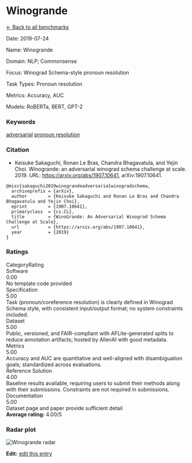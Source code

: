 # Winogrande

<p><a class="md-button back-link" href="../">← Back to all benchmarks</a></p>
<div class="info-block meta-block">
  <p class="meta-row"><span class="meta-label">Date</span><span class="meta-sep">:</span> <span class="meta-value">2019-07-24</span></p>
  <p class="meta-row"><span class="meta-label">Name</span><span class="meta-sep">:</span> <span class="meta-value">Winogrande</span></p>
  <p class="meta-row"><span class="meta-label">Domain</span><span class="meta-sep">:</span> <span class="meta-value">NLP; Commonsense</span></p>
  <p class="meta-row"><span class="meta-label">Focus</span><span class="meta-sep">:</span> <span class="meta-value">Winograd Schema-style pronoun resolution</span></p>
  <p class="meta-row"><span class="meta-label">Task Types</span><span class="meta-sep">:</span> <span class="meta-value">Pronoun resolution</span></p>
  <p class="meta-row"><span class="meta-label">Metrics</span><span class="meta-sep">:</span> <span class="meta-value">Accuracy, AUC</span></p>
  <p class="meta-row"><span class="meta-label">Models</span><span class="meta-sep">:</span> <span class="meta-value">RoBERTa, BERT, GPT-2</span></p>
</div>
<h3>Keywords</h3>

<div class="chips"><a class="chip chip-link" href="../#kw=adversarial">adversarial</a> <a class="chip chip-link" href="../#kw=pronoun%20resolution">pronoun resolution</a> </div>
<h3>Citation</h3>

- Keisuke Sakaguchi, Ronan Le Bras, Chandra Bhagavatula, and Yejin Choi. Winogrande: an adversarial winograd schema challenge at scale. 2019. URL: https://arxiv.org/abs/1907.10641, arXiv:1907.10641.

<pre><code class="language-bibtex">@misc{sakaguchi2019winograndeadversarialwinogradschema,
  archiveprefix = {arXiv},
  author        = {Keisuke Sakaguchi and Ronan Le Bras and Chandra Bhagavatula and Yejin Choi},
  eprint        = {1907.10641},
  primaryclass  = {cs.CL},
  title         = {WinoGrande: An Adversarial Winograd Schema Challenge at Scale},
  url           = {https://arxiv.org/abs/1907.10641},
  year          = {2019}
}</code></pre>
<h3>Ratings</h3>
<div class="ratings-grid">
  <div class="ratings-head ratings-cell"><span>Category</span><span>Rating</span></div>
  <div class="rating-item">  <div class="rating-cat">Software</div>  <div class="rating-badge">0.00</div>  <div class="rating-bar"><span style="width:0%"></span></div>  <div class="rating-reason">No template code provided
</div></div><div class="rating-item">  <div class="rating-cat">Specification</div>  <div class="rating-badge">5.00</div>  <div class="rating-bar"><span style="width:100%"></span></div>  <div class="rating-reason">Task (pronoun/coreference resolution) is clearly defined in Winograd Schema style, with consistent input/output format; no system constraints included.
</div></div><div class="rating-item">  <div class="rating-cat">Dataset</div>  <div class="rating-badge">5.00</div>  <div class="rating-bar"><span style="width:100%"></span></div>  <div class="rating-reason">Public, versioned, and FAIR-compliant with AFLite-generated splits to reduce annotation artifacts; hosted by AllenAI with good metadata.
</div></div><div class="rating-item">  <div class="rating-cat">Metrics</div>  <div class="rating-badge">5.00</div>  <div class="rating-bar"><span style="width:100%"></span></div>  <div class="rating-reason">Accuracy and AUC are quantitative and well-aligned with disambiguation goals; standardized across evaluations.
</div></div><div class="rating-item">  <div class="rating-cat">Reference Solution</div>  <div class="rating-badge">4.00</div>  <div class="rating-bar"><span style="width:80%"></span></div>  <div class="rating-reason">Baseline results available, requiring users to submit their methods along with their submissions. Constraints are not required in submissions.
</div></div><div class="rating-item">  <div class="rating-cat">Documentation</div>  <div class="rating-badge">5.00</div>  <div class="rating-bar"><span style="width:100%"></span></div>  <div class="rating-reason">Dataset page and paper provide sufficient detail
</div></div>
</div>
<div class="avg-rating">  <strong>Average rating:</strong> <span class="badge badge--ok badge--sm">4.00/5</span></div><h3>Radar plot</h3>

<div class="radar-wrap"><img class="radar-img" alt="Winogrande radar" src="../../../tex/images/winogrande_radar.png" /></div>

<p><strong>Edit:</strong> <a href="https://github.com/mlcommons-science/benchmark/tree/main/source">edit this entry</a></p>
